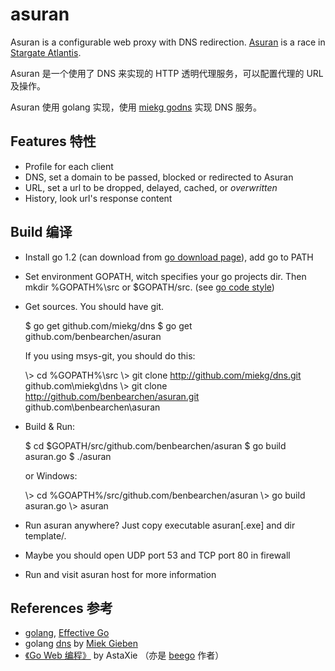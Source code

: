 asuran
=========

Asuran is a configurable web proxy with DNS redirection.  [Asuran](http://en.wikipedia.org/wiki/Asuran_%28Stargate%29) is a race in [Stargate Atlantis](http://en.wikipedia.org/wiki/Stargate_Atlantis).

Asuran 是一个使用了 DNS 来实现的 HTTP 透明代理服务，可以配置代理的 URL 及操作。

Asuran 使用 golang 实现，使用 [miekg godns](https://github.com/miekg/dns/) 实现 DNS 服务。


Features 特性
---------

* Profile for each client
* DNS, set a domain to be passed, blocked or redirected to Asuran
* URL, set a url to be dropped, delayed, cached, or <i>overwritten</i>
* History, look url's response content


Build 编译
---------
* Install go 1.2 (can download from [go download page](https://code.google.com/p/go/downloads/list)), add go to PATH
* Set environment GOPATH, witch specifies your go projects dir.  Then mkdir %GOPATH%\src or $GOPATH/src. (see [go code style](http://golang.org/doc/code.html))
* Get sources.  You should have git.  

    $ go get github.com/miekg/dns
    $ go get github.com/benbearchen/asuran

  If you using msys-git, you should do this:

    \\> cd %GOPATH%\src
    \\> git clone http://github.com/miekg/dns.git github.com\miekg\dns
    \\> git clone http://github.com/benbearchen/asuran.git github.com\benbearchen\asuran

* Build & Run:

    $ cd $GOPATH/src/github.com/benbearchen/asuran
    $ go build asuran.go
    $ ./asuran

  or Windows:

    \\> cd %GOAPTH%/src/github.com/benbearchen/asuran
    \\> go build asuran.go
    \\> asuran

* Run asuran anywhere?  Just copy executable asuran\[.exe\] and dir template/.
* Maybe you should open UDP port 53 and TCP port 80 in firewall
* Run and visit asuran host for more information


References 参考
---------

* [golang](http://golang.org/), [Effective Go](http://golang.org/doc/effective_go.html)
* golang [dns](https://github.com/miekg/dns/) by [Miek Gieben](http://www.miek.nl/)
* [《Go Web 编程》](https://github.com/astaxie/build-web-application-with-golang/) by AstaXie （亦是 [beego](http://beego.me/) 作者）
